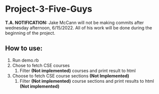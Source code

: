 # Project-3-Five-Guys
**T.A. NOTIFICATION:** Jake McCann will not be making commits after wednesday afternoon, 6/15/2022. All of his work will be done during the beginning of the project.
## How to use:
1. Run demo.rb
2. Chose to fetch CSE courses
   1. Filter **(Not implemented)** courses and print result to html
3. Choose to fetch CSE course sections **(Not Implemented)**
   1. Filter **(Not implemented)** course sections and print results to html **(Not implemented)**
